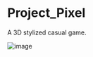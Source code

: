 # Project_Pixel

A 3D stylized casual game.

![image](https://user-images.githubusercontent.com/55327029/231534469-8f801dca-9a60-4c96-a6ea-e4749b4f0d48.png)
